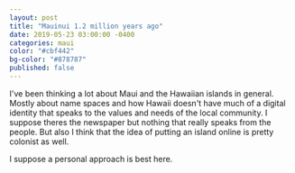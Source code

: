```yaml
---
layout: post
title: "Mauinui 1.2 million years ago"
date: 2019-05-23 03:00:00 -0400
categories: maui
color: "#cbf442"
bg-color: "#878787"
published: false
---
```


I've been thinking a lot about Maui and the Hawaiian islands in general. Mostly about name spaces and how Hawaii doesn't have much of a digital identity that speaks to the values and needs of the local community. I suppose theres the newspaper but nothing that really speaks from the people. But also I think that the idea of putting an island online is pretty colonist as well.

I suppose a personal approach is best here. 

